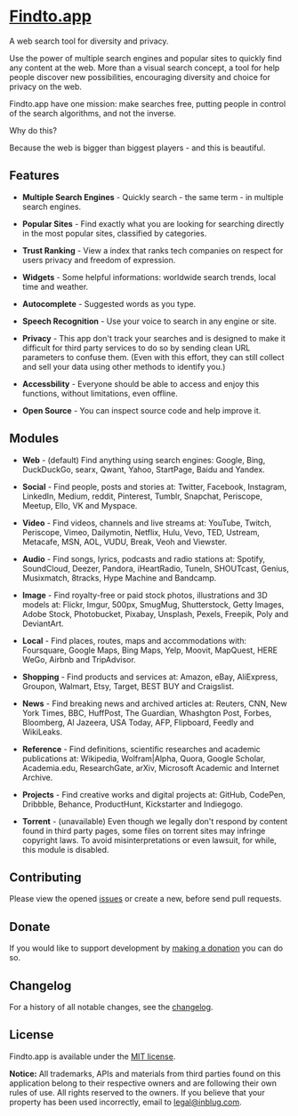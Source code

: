 # [Findto.app](https://findto.app)

A web search tool for diversity and privacy.

Use the power of multiple search engines and popular sites to quickly find any content at the web. More than a visual search concept, a tool for help people discover new possibilities, encouraging diversity and choice for privacy on the web.

Findto.app have one mission: make searches free, putting people in control of the search algorithms, and not the inverse.

Why do this?

Because the web is bigger than biggest players - and this is beautiful.


## Features

*  **Multiple Search Engines** - Quickly search - the same term - in multiple search engines.

*  **Popular Sites** - Find exactly what you are looking for searching directly in the most popular sites, classified by categories.

*  **Trust Ranking** - View a index that ranks tech companies on respect for users privacy and freedom of expression.

*  **Widgets** - Some helpful informations: worldwide search trends, local time and weather.

*  **Autocomplete** - Suggested words as you type.

*  **Speech Recognition** - Use your voice to search in any engine or site.

*  **Privacy** - This app don't track your searches and is designed to make it difficult for third party services to do so by sending clean URL parameters to confuse them. (Even with this effort, they can still collect and sell your data using other methods to identify you.)

*  **Accessbility** - Everyone should be able to access and enjoy this functions, without limitations, even offline.

*  **Open Source** - You can inspect source code and help improve it.


## Modules

*  **Web** - (default) Find anything using search engines: Google, Bing, DuckDuckGo, searx, Qwant, Yahoo, StartPage, Baidu and Yandex.

*  **Social** - Find people, posts and stories at: Twitter, Facebook, Instagram, LinkedIn, Medium, reddit, Pinterest, Tumblr, Snapchat, Periscope, Meetup, Ello, VK and Myspace.

*  **Video** - Find videos, channels and live streams at: YouTube, Twitch, Periscope, Vimeo, Dailymotin, Netflix, Hulu, Vevo, TED, Ustream, Metacafe, MSN, AOL, VUDU, Break, Veoh and Viewster.

*  **Audio** - Find songs, lyrics, podcasts and radio stations at: Spotify, SoundCloud, Deezer, Pandora, iHeartRadio, TuneIn, SHOUTcast, Genius, Musixmatch, 8tracks, Hype Machine and Bandcamp.

*  **Image** - Find royalty-free or paid stock photos, illustrations and 3D models at: Flickr, Imgur, 500px, SmugMug, Shutterstock, Getty Images, Adobe Stock, Photobucket, Pixabay, Unsplash, Pexels, Freepik, Poly and DeviantArt.

*  **Local** - Find places, routes, maps and accommodations with: Foursquare, Google Maps, Bing Maps, Yelp, Moovit, MapQuest, HERE WeGo, Airbnb and TripAdvisor.

*  **Shopping** - Find products and services at: Amazon, eBay, AliExpress, Groupon, Walmart, Etsy, Target, BEST BUY and Craigslist.

*  **News** - Find breaking news and archived articles at: Reuters, CNN, New York Times, BBC, HuffPost, The Guardian, Whashgton Post, Forbes, Bloomberg, Al Jazeera, USA Today, AFP, Flipboard, Feedly and WikiLeaks.

*  **Reference** - Find definitions, scientific researches and academic publications at: Wikipedia, Wolfram|Alpha, Quora, Google Scholar, Academia.edu, ResearchGate, arXiv, Microsoft Academic and Internet Archive.

*  **Projects** - Find creative works and digital projects at: GitHub, CodePen, Dribbble, Behance, ProductHunt, Kickstarter and Indiegogo.

*  **Torrent** - (unavailable) Even though we legally don't respond by content found in third party pages, some files on torrent sites may infringe copyright laws. To avoid misinterpretations or even lawsuit, for while, this module is disabled.


## Contributing
Please view the opened [issues](https://github.com/inblug/findto/issues) or create a new, before send pull requests.


## Donate

If you would like to support development by [making a donation](#) you can do so.


## Changelog

For a history of all notable changes, see the [changelog](CHANGELOD.md).


## License

Findto.app is available under the [MIT license](LICENSE.md).

**Notice:** All trademarks, APIs and materials from third parties found on this application belong to their respective owners and are following their own rules of use. All rights reserved to the owners. If you believe that your property has been used incorrectly, email to legal@inblug.com.